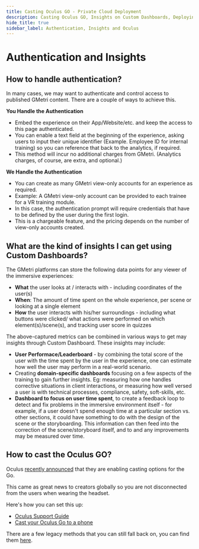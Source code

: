 ```yaml
---
title: Casting Oculus GO - Private Cloud Deployment
description: Casting Oculus GO, Insights on Custom Dashboards, Deploying GMetri Enterprise Services in firewalled private cloud, recommended hardware & server requirements - Deployment FAQs - GMetri Documentation
hide_title: true
sidebar_label: Authentication, Insights and Oculus
---
```


# Authentication and Insights

## How to handle authentication?

In many cases, we may want to authenticate and control access to published GMetri content. There are a couple of ways to achieve this.

**You Handle the Authentication**

* Embed the experience on their App/Website/etc. and keep the access to this page authenticated.
* You can enable a text field at the beginning of the experience, asking users to input their unique identifier (Example. Employee ID for internal training) so you can reference that back to the analytics, if required.
* This method will incur no additional charges from GMetri. (Analytics charges, of course, are extra, and optional.)

**We Handle the Authentication**

* You can create as many GMetri view-only accounts for an experience as required.
* Example: A GMetri view-only account can be provided to each trainee for a VR training module.
* In this case, the authentication prompt will require credentials that have to be defined by the user during the first login.
* This is a chargeable feature, and the pricing depends on the number of view-only accounts created.

## What are the kind of insights I can get using Custom Dashboards?

The GMetri platforms can store the following data points for any viewer of the immersive experiences:

* **What** the user looks at / interacts with - including coordinates of the user(s)
* **When**: The amount of time spent on the whole experience, per scene or looking at a single element
* **How** the user interacts with his/her surroundings - including what buttons were clicked/ what actions were performed on which element(s)/scene(s), and tracking user score in quizzes

The above-captured metrics can be combined in various ways to get may insights through Custom Dashboard. These insights may include:

* **User Performace/Leaderboard** - by combining the total score of the user with the time spent by the user in the experience, one can estimate how well the user may perform in a real-world scenario.
* Creating **domain-specific dashboards** focusing on a few aspects of the training to gain further insights. Eg: measuring how one handles corrective situations in client interactions, or measuring how well versed a user is with technical processes, compliance, safety, soft-skills, etc. 
* **Dashboard to focus on user time spent**, to create a feedback loop to detect and fix problems in the immersive environment itself - for example, if a user doesn't spend enough time at a particular section vs. other sections, it could have something to do with the design of the scene or the storyboarding. This information can then feed into the correction of the scene/storyboard itself, and to and any improvements may be measured over time.

## How to cast the Oculus GO?

Oculus [recently announced](https://www.oculus.com/blog/october-platform-updates-casting-comes-to-oculus-go-avatar-updates-and-more/) that they are enabling casting options for the Go.

This came as great news to creators globally so you are not disconnected from the users when wearing the headset.

Here's how you can set this up:

* [Oculus Support Guide](https://support.oculus.com/184035282196270/#faq_1053142614872870/)
* [Cast your Oculus Go to a phone](https://www.androidcentral.com/how-cast-your-oculus-go/)

There are a few legacy methods that you can still fall back on, you can find them [here](https://pixvana.com/sharing-your-oculus-go-screen-on-your-laptop/).

